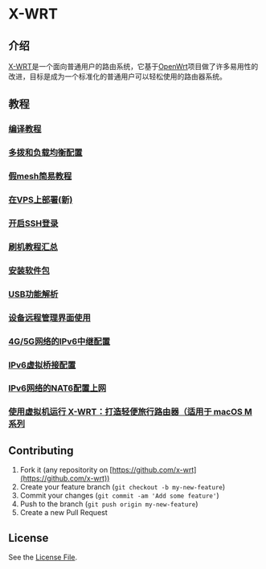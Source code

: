 # X-WRT

## 介绍

[X-WRT](https://x-wrt.com/)是一个面向普通用户的路由系统，它基于[OpenWrt](https://openwrt.org/)项目做了许多易用性的改进，目标是成为一个标准化的普通用户可以轻松使用的路由器系统。

## 教程

### [编译教程](./docs/build/)
### [多拨和负载均衡配置](./docs/xwan/)
### [假mesh简易教程](https://github.com/x-wrt/com.x-wrt/blob/master/luci-app-fakemesh/README.md)
### [在VPS上部署(新)](./docs/install-on-vps2/)
### [开启SSH登录](./docs/ssh-open/)
### [刷机教程汇总](./docs/tutorial/)
### [安装软件包](./docs/opkg/)
### [USB功能解析](./docs/USB/)
### [设备远程管理界面使用](https://x-wrt.dev/)
### [4G/5G网络的IPv6中继配置](./docs/ipv6-docs/relay.md)
### [IPv6虚拟桥接配置](./docs/ipv6-docs/xrelay.md)
### [IPv6网络的NAT6配置上网](./docs/ipv6-docs/nat6.md)
### [使用虚拟机运行 X-WRT：打造轻便旅行路由器（适用于 macOS M 系列](./docs/x-wrt-vm/)

## Contributing

1. Fork it (any repositority on [https://github.com/x-wrt](https://github.com/x-wrt))
2. Create your feature branch (`git checkout -b my-new-feature`)
3. Commit your changes (`git commit -am 'Add some feature'`)
4. Push to the branch (`git push origin my-new-feature`)
5. Create a new Pull Request

## License

See the [License File](./LICENSE.md).
